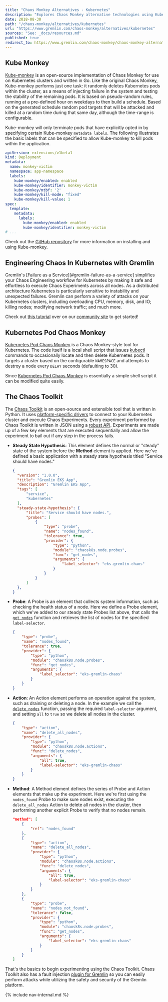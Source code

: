 ```yaml
---
title: "Chaos Monkey Alternatives - Kubernetes"
description: "Explores Chaos Monkey alternative technologies using Kubernetes."
date: 2018-08-30
path: "/chaos-monkey/alternatives/kubernetes"
url: "https://www.gremlin.com/chaos-monkey/alternatives/kubernetes"
sources: "See: _docs/resources.md"
published: true
redirect_to: https://www.gremlin.com/chaos-monkey/chaos-monkey-alternatives/kubernetes/
---
```


## Kube Monkey

[Kube-monkey](https://github.com/asobti/kube-monkey) is an open-source implementation of Chaos Monkey for use on Kubernetes clusters and written in Go.  Like the original Chaos Monkey, Kube-monkey performs just one task: it randomly deletes Kubernetes pods within the cluster, as a means of injecting failure in the system and testing the stability of the remaining pods.  It is based on pseudo-random rules, running at a pre-defined hour on weekdays to then build a schedule.  Based on the generated schedule random pod targets that will be attacked and killed at a random time during that same day, although the time-range is configurable.

Kube-monkey will only terminate pods that have explicitly opted in by specifying certain Kube-monkey `metadata labels`.  The following illustrates the basic labels that can be specified to allow Kube-monkey to kill pods within the application.

```yaml
apiVersion: extensions/v1beta1
kind: Deployment
metadata:
  name: monkey-victim
  namespace: app-namespace
  labels:
    kube-monkey/enabled: enabled
    kube-monkey/identifier: monkey-victim
    kube-monkey/mtbf: '2'
    kube-monkey/kill-mode: "fixed"
    kube-monkey/kill-value: 1
spec:
  template:
    metadata:
      labels:
        kube-monkey/enabled: enabled
        kube-monkey/identifier: monkey-victim
# ...
```

Check out the [GitHub repository](https://github.com/asobti/kube-monkey) for more information on installing and using Kube-monkey.

## Engineering Chaos In Kubernetes with Gremlin

Gremlin's [Failure as a Service][#gremlin-failure-as-a-service] simplifies your Chaos Engineering workflow for Kubernetes by making it safe and effortless to execute Chaos Experiments across all nodes.  As a distributed architecture Kubernetes is particularly sensitive to instability and unexpected failures.  Gremlin can perform a variety of attacks on your Kubernetes clusters, including overloading CPU, memory, disk, and IO; killing nodes; modifying network traffic; and much more.

Check out [this tutorial](https://www.gremlin.com/community/tutorials/how-to-install-and-use-gremlin-with-kubernetes/) over on our [community site](https://www.gremlin.com/community/) to get started!

## Kubernetes Pod Chaos Monkey

[Kubernetes Pod Chaos Monkey](https://github.com/jnewland/kubernetes-pod-chaos-monkey) is a Chaos Monkey-style tool for Kubernetes.  The code itself is a local shell script that issues [kubectl](https://kubernetes.io/docs/tasks/tools/install-kubectl/) commands to occasionally locate and then delete Kubernetes pods.  It targets a cluster based on the configurable `NAMESPACE` and attempts to destroy a node every `DELAY` seconds (defaulting to 30).

Since [Kubernetes Pod Chaos Monkey](https://github.com/jnewland/kubernetes-pod-chaos-monkey) is essentially a simple shell script it can be modified quite easily.

## The Chaos Toolkit

The [Chaos Toolkit](https://chaostoolkit.org/) is an open-source and extensible tool that is written in Python.  It uses [platform-specific drivers](https://github.com/chaostoolkit/chaostoolkit-kubernetes) to connect to your Kubernetes cluster and execute Chaos Experiments.  Every experiment performed by Chaos Toolkit is written in JSON using a [robust API](https://docs.chaostoolkit.org/reference/api/experiment/).  Experiments are made up of a few key elements that are executed sequentially and allow the experiment to bail out if any step in the process fails.

- **Steady State Hypothesis**: This element defines the normal or "steady" state of the system before the **Method** element is applied.  Here we've defined a basic application with a steady state hypothesis titled "Service should have nodes."

    ```json
    {
      "version": "1.0.0",
      "title": "Gremlin EKS App",
      "description": "Gremlin EKS App",
      "tags": [
          "service",
          "kubernetes"
      ],
      "steady-state-hypothesis": {
          "title": "Service should have nodes.",
          "probes": [
              {
                  "type": "probe",
                  "name": "nodes_found",
                  "tolerance": true,
                  "provider": {
                      "type": "python",
                      "module": "chaosk8s.node.probes",
                      "func": "get_nodes",
                      "arguments": {
                          "label_selector": "eks-gremlin-chaos"
                      }
                  }
              }
          ]
      },
    }
    ```
- **Probe**: A Probe is an element that collects system information, such as checking the health status of a node.  Here we define a Probe element, which we've added to our steady state Probes list above, that calls the [`get_nodes`](https://github.com/chaostoolkit/chaostoolkit-kubernetes/blob/master/chaosk8s/node/probes.py#L12) function and retrieves the list of nodes for the specified `label-selector`.

    ```json
    {
        "type": "probe",
        "name": "nodes_found",
        "tolerance": true,
        "provider": {
            "type": "python",
            "module": "chaosk8s.node.probes",
            "func": "get_nodes",
            "arguments": {
                "label_selector": "eks-gremlin-chaos"
            }
        }
    }
    ```

- **Action**: An Action element performs an operation against the system, such as draining or deleting a node.  In the example we call the [`delete_nodes`](https://github.com/chaostoolkit/chaostoolkit-kubernetes/blob/master/chaosk8s/node/actions.py#L22) function, passing the required `label-selector` argument, and setting `all` to `true` so we delete all nodes in the cluster.

    ```json
    {
        "type": "action",
        "name": "delete_all_nodes",
        "provider": {
            "type": "python",
            "module": "chaosk8s.node.actions",
            "func": "delete_nodes",
            "arguments": {
                "all": true,
                "label-selector": "eks-gremlin-chaos"
            }
        }
    }
    ```

- **Method**: A Method element defines the series of Probe and Action elements that make up the experiment.  Here we're first using the `nodes_found` Probe to make sure nodes exist, executing the `delete_all_nodes` Action to delete all nodes in the cluster, then performing another explicit Probe to verify that no nodes remain.

    ```json
    "method": [
        {
            "ref": "nodes_found"
        },
        {
            "type": "action",
            "name": "delete_all_nodes",
            "provider": {
                "type": "python",
                "module": "chaosk8s.node.actions",
                "func": "delete_nodes",
                "arguments": {
                    "all": true,
                    "label-selector": "eks-gremlin-chaos"
                }
            }
        },
        {
            "type": "probe",
            "name": "nodes_not_found",
            "tolerance": false,
            "provider": {
                "type": "python",
                "module": "chaosk8s.node.probes",
                "func": "get_nodes",
                "arguments": {
                    "label_selector": "eks-gremlin-chaos"
                }
            }
        }
    ]
    ```

That's the basics to begin experimenting using the Chaos Toolkit.  Chaos Toolkit also has a fault injection [plugin for Gremlin](https://github.com/chaostoolkit-incubator/chaostoolkit-gremlin) so you can easily perform attacks while utilizing the safety and security of the Gremlin platform.

{% include nav-internal.md %}